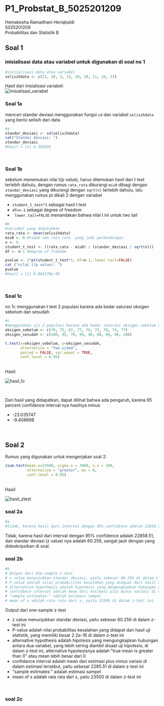 # P1_Probstat_B_5025201209<br/>

Hemakesha Ramadhani Heriqbaldi <br/>
5025201209 <br/>
Probabilitas dan Statistik B <br/>

## Soal 1<br/>
### inisialisasi data atau variabel untuk digunakan di soal no 1
```r
#inisialisasi data atau variabel
selisihdata <- c(22, 20, 3, 13, 20, 18, 11, 16, 23)
```
Hasil dari inisialisasi variabel: <br/>
![inisialisasi_variabel](https://user-images.githubusercontent.com/78362238/170873187-d6e31a36-6444-4314-b658-5b2fa5b716f4.png)
<br/>

### Soal 1a
mencari standar deviasi menggunakan fungsi `sd` dan variabel `selisihdata` yang berisi selisih dari data
```r
#a
standar_deviasi <- sd(selisihdata)
cat("Standar deviasi: ")
standar_deviasi
#hasil = [1] 6.359595
```
<br/>

### Soal 1b
sebelum menemukan nilai t(p value), harus ditemukan hasil dari t test terlebih dahulu, dengan rumus `rata_rata` dikurangi `miu0` dibagi dengan `standar_deviasi` yang dikurangi dengan `sqrt(n)` terlebih dahulu, lalu menggunakan rumus pt dikali 2 dengan variabel
- `student_t_test*1` sebagai hasil t test
- `df=n-1` sebagai degree of freedom
- ` lower.tail=FALSE` menandakan bahwa nilai t ini untuk two tail
```r
#b
#variabel yang dibutuhkan
rata_rata <- mean(selisihdata)
miu0 <- 0 #tidak ada rata rata  yang jadi perbandingan
n <- 9 
student_t_test <- ((rata_rata - miu0) / (standar_deviasi / sqrt(n)))
df <- n-1 #degree of freedom

pvalue <- 2*pt(student_t_test*1, df=n-1, lower.tail=FALSE)
cat ("nilai t(p value): ")
pvalue
#hasil = [1] 6.003179e-05
```
<br/>

### Soal 1c
no 1c menggunakan t test 2 populasi karena ada kadar saturasi oksigen sebelum dan sesudah
```r
#c
#menggunakan uji 2 populasi karena ada kadar saturasi oksigen sebelum dan sesudah 
oksigen_sebelum <- c(78, 75, 67, 77, 70, 72, 78, 74, 77)
oksigen_sesudah <- c(100, 95, 70, 90, 90, 90, 89, 90, 100)

t.test(x=oksigen_sebelum, y=oksigen_sesudah,
       alternative = "two.sided",
       paired = FALSE, var.equal = TRUE,
       conf.level = 0.95)
```
<br/>
Hasil: <br/>

![hasil_1c](https://user-images.githubusercontent.com/78362238/170874421-a1278d61-60a7-42bd-af9c-ad453f4d7ece.png)

<br/>

Dari hasil yang didapatkan, dapat dilihat bahwa ada pengaruh, karena 95 percent confidence interval nya hasilnya minus
- -23.035747 
- -9.408698

<br/>

## Soal 2<br/>
Rumus yang digunakan untuk mengerjakan soal 2:
```r
zsum.test(mean.x=23500, sigma.x = 3900, n.x = 100,  
          alternative = "greater", mu = 0,
          conf.level = 0.95)
```
<br/>
Hasil: <br/>

![hasil_ztest](https://user-images.githubusercontent.com/78362238/170878078-c330611a-c78b-4f43-a82e-a48725269de7.png)
<br/>

### soal 2a
```r
#a
#tidak, karena hasil dari interval dengan 95% confidence adalah 22858.51, dan standar deviasi (z value) nya adalah 60.256, sangat jauh dengan yang dideskripsikan di soal

```
Tidak, karena hasil dari interval dengan 95% confidence adalah 22858.51, dan standar deviasi (z value) nya adalah 60.256, sangat jauh dengan yang dideskripsikan di soal.
<br/>

### soal 2b
```r
#b
# Output dari One-sample z-test
# z value menunjukkan standar deviasi, yaitu sebesar 60.256 di dalam z-test ini
# P-value adalah nilai probabilitas kesalahan yang didapat dari hasil uji statistik, yang memiliki besar 2.2e-16 di dalam z-test ini
# alternative hypothesis adalah hipotesis yang mengungkapkan hubungan antara dua variabel, yang lebih sering diambil disaat uji hipotesis, di dalam z-test ini, alternative hypotesisnya adalah "true mean is greater than 0" atau mean lebih besar dari 0
# confidance interval adalah mean dari estimasi plus minus variasi di dalam estimasi tersebut, yaitu sebesar 2285.51 di dalam z-test ini
# "sample estimates:" adalah estimasi sampel
# mean of x adalah rata rata dari x, yaitu 23500 di dalam z-test ini
```
Output dari one-sample z-test
- z value menunjukkan standar deviasi, yaitu sebesar 60.256 di dalam z-test ini
- P-value adalah nilai probabilitas kesalahan yang didapat dari hasil uji statistik, yang memiliki besar 2.2e-16 di dalam z-test ini
- alternative hypothesis adalah hipotesis yang mengungkapkan hubungan antara dua variabel, yang lebih sering diambil disaat uji hipotesis, di dalam z-test ini, alternative hypotesisnya adalah "true mean is greater than 0" atau mean lebih besar dari 0
- confidance interval adalah mean dari estimasi plus minus variasi di dalam estimasi tersebut, yaitu sebesar 2285.51 di dalam z-test ini
- "sample estimates:" adalah estimasi sampel
- mean of x adalah rata rata dari x, yaitu 23500 di dalam z-test ini
<br/>

### soal 2c
```r
```


```r
```
